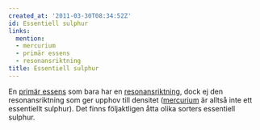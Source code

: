 ```yaml
---
created_at: '2011-03-30T08:34:52Z'
id: Essentiell sulphur
links:
  mention:
  - mercurium
  - primär essens
  - resonansriktning
title: Essentiell sulphur
---
```


En [primär essens] som bara har en [resonansriktning], dock ej den resonansriktning som ger upphov
till densitet ([mercurium] är alltså inte ett essentiellt sulphur). Det finns följaktligen åtta
olika sorters essentiell sulphur.

  [primär essens]: primär_essens
  [resonansriktning]: resonansriktning
  [mercurium]: mercurium
